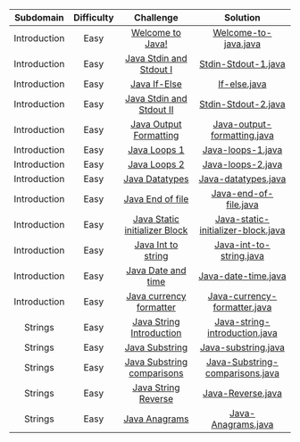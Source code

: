 |          Subdomain          | Difficulty |                                                           Challenge                                                            |                                                                         Solution 
| :-------------------------: | :--------: | :----------------------------------------------------------------------------------------------------------------------------: | :-------------------------------------------------------------------------------------------------------------------------------------------------------: |
|        Introduction         |    Easy    |                       [Welcome to Java!](https://www.hackerrank.com/challenges/welcome-to-java/problem)                        |            [Welcome-to-java.java](https://github.com/Mann-tech13/HackerRank/blob/master/Java/Introduction/Welcome%20to%20Java.java)             |
|        Introduction         |    Easy    |                      [Java Stdin and Stdout I](https://www.hackerrank.com/challenges/java-stdin-and-stdout-1/problem)                |             [Stdin-Stdout-1.java](https://github.com/Mann-tech13/HackerRank/blob/master/Java/Introduction/Java%20stdin%20and%20stdout%20I.java)              |
|        Introduction         |    Easy    |                           [Java If-Else](https://www.hackerrank.com/challenges/java-if-else/problem)                           |                    [If-else.java](https://github.com/Mann-tech13/HackerRank/blob/master/Java/Introduction/Java%20If-Else.java)                    |
|        Introduction         |    Easy    |                  [Java Stdin and Stdout II](https://www.hackerrank.com/challenges/java-stdin-stdout/problem)                   |             [Stdin-Stdout-2.java](https://github.com/Mann-tech13/HackerRank/blob/master/Java/Introduction/Java%20stdin%20and%20stdout%20II.java)              |
|        Introduction         |    Easy    |                [Java Output Formatting ](https://www.hackerrank.com/challenges/java-output-formatting/problem)                 |         [Java-output-formatting.java](https://github.com/Mann-tech13/HackerRank/blob/master/Java/Introduction/Java%20Output%20Formatting.java)    
|        Introduction         |    Easy    |                [Java Loops 1 ](https://www.hackerrank.com/challenges/java-loops-i/problem)                 |        [Java-loops-1.java](https://github.com/Mann-tech13/HackerRank/blob/master/Java/Introduction/Java%20Loops%20I.java)    
|        Introduction         |    Easy    |                [Java Loops 2 ](https://www.hackerrank.com/challenges/java-loops/problem)                 |        [Java-loops-2.java](https://github.com/Mann-tech13/HackerRank/blob/master/Java/Introduction/Java%20Loops%20I.java)    
|        Introduction         |    Easy    |                [Java Datatypes ](https://www.hackerrank.com/challenges/java-datatypes/problem)                 |         [Java-datatypes.java](https://github.com/Mann-tech13/HackerRank/blob/master/Java/Introduction/Java%20Datatypes.java)    
|        Introduction         |    Easy    |                 [Java End of file ](https://www.hackerrank.com/challenges/java-end-of-file/problem)                 |         [Java-end-of-file.java](https://github.com/Mann-tech13/HackerRank/blob/master/Java/Introduction/Java%20End-of-file.java)    
|        Introduction         |    Easy    |                [Java Static initializer Block](https://www.hackerrank.com/challenges/java-static-initializer-block/problem)                 |         [Java-static-initializer-block.java](https://github.com/Mann-tech13/HackerRank/blob/master/Java/Introduction/Java%20Static%20Initializer%20Block.java)    
|        Introduction         |    Easy    |                [Java Int to string](https://www.hackerrank.com/challenges/java-int-to-string/problem)                 |         [Java-int-to-string.java](https://github.com/Mann-tech13/HackerRank/blob/master/Java/Introduction/Java%20Int%20to%20String.java)    
|        Introduction         |    Easy    |               [Java Date and time](https://www.hackerrank.com/challenges/java-date-and-time/problem)                 |         [Java-date-time.java](https://github.com/Mann-tech13/HackerRank/blob/master/Java/Introduction/Java%20Date%20and%20Time.java)    
|        Introduction         |    Easy    |                [Java currency formatter](https://www.hackerrank.com/challenges/java-currency-formatter/problem)                 |        [Java-currency-formatter.java](https://github.com/Mann-tech13/HackerRank/blob/master/Java/Introduction/Java%20Currency%20Formatter.java)   
|           Strings           |    Easy    |              [Java String Introduction](https://www.hackerrank.com/challenges/java-strings-introduction/problem)               |       [Java-string-introduction.java](https://github.com/Mann-tech13/HackerRank/blob/master/Java/Strings/Java%20String%20Introduction.java)        |
|           Strings           |    Easy    |                        [Java Substring ](https://www.hackerrank.com/challenges/java-substring/problem)                         |                 [Java-substring.java](https://github.com/Mann-tech13/HackerRank/blob/master/Java/Strings/Substring.java)                  |
|           Strings           |    Easy    |                [Java Substring comparisons](https://www.hackerrank.com/challenges/java-string-compare/problem)                 |        [Java-Substring-comparisons.java](https://github.com/Mann-tech13/HackerRank/blob/master/Java/Strings/Substring%20Comparison.java)        |
|           Strings           |    Easy    |                    [Java String Reverse](https://www.hackerrank.com/challenges/java-string-reverse/problem)                    |                   [Java-Reverse.java](https://github.com/Mann-tech13/HackerRank/blob/master/Java/Strings/Java%20String%20Reverse.java)                    |
|           Strings           |    Easy    |                         [Java Anagrams ](https://www.hackerrank.com/challenges/java-anagrams/problem)                          |                  [Java-Anagrams.java](https://github.com/Mann-tech13/HackerRank/blob/master/Java/Strings/Java%20Anagrams.java)                   |
